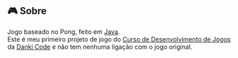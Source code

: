 ## :video_game: Sobre

Jogo baseado no Pong, feito em [Java](https://www.java.com/).  
Este é meu primeiro projeto de jogo do [Curso de Desenvolvimento de Jogos](https://cursos.dankicode.com/curso-dev-games) da [Danki Code](http://cursos.dankicode.com/) e não tem nenhuma ligação com o jogo original.
